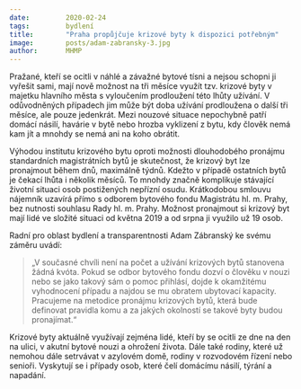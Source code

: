 ```yaml
---
date:         2020-02-24
tags:         bydlení
title:        "Praha propůjčuje krizové byty k dispozici potřebným"
image: 	      posts/adam-zabransky-3.jpg
author:       MHMP
---
```


Pražané, kteří se ocitli v náhlé a závažné bytové tísni a nejsou schopni ji vyřešit sami, mají nově možnost na tři měsíce využít tzv. krizové byty v majetku hlavního města s vyloučením prodloužení této lhůty užívání. V odůvodněných případech jim může být doba užívání prodloužena o další tři měsíce, ale pouze jedenkrát. Mezi nouzové situace nepochybně patří domácí násilí, havárie v bytě nebo hrozba vyklizení z bytu, kdy člověk nemá kam jít a mnohdy se nemá ani na koho obrátit. 

Výhodou institutu krizového bytu oproti možnosti dlouhodobého pronájmu standardních magistrátních bytů je skutečnost, že krizový byt lze pronajmout během dnů, maximálně týdnů. Kdežto v případě ostatních bytů je čekací lhůta i několik měsíců. To mnohdy značně komplikuje stávající životní situaci osob postižených nepřízní osudu. Krátkodobou smlouvu nájemník uzavírá přímo s odborem bytového fondu Magistrátu hl. m. Prahy, bez nutnosti souhlasu Rady hl. m. Prahy. Možnost pronajmout si krizový byt mají lidé ve složité situaci od května 2019 a od srpna ji využilo už 19 osob.

Radní pro oblast bydlení a transparentnosti Adam Zábranský ke svému záměru uvádí: 

> „V současné chvíli není na počet a užívání krizových bytů stanovena žádná kvóta. Pokud se odbor bytového fondu dozví o člověku v nouzi nebo se jako takový sám o pomoc přihlásí, dojde k okamžitému vyhodnocení případu a najdou se mu obratem ubytovací kapacity. Pracujeme na metodice pronájmu krizových bytů, která bude definovat pravidla komu a za jakých okolností se takové byty budou pronajímat.“

Krizové byty aktuálně využívají zejména lidé, kteří by se ocitli ze dne na den na ulici, v akutní bytové nouzi a ohrožení života. Dále také rodiny, které už nemohou dále setrvávat v azylovém domě, rodiny v rozvodovém řízení nebo senioři. Vyskytují se i případy osob, které čelí domácímu násilí, týrání a napadání.
